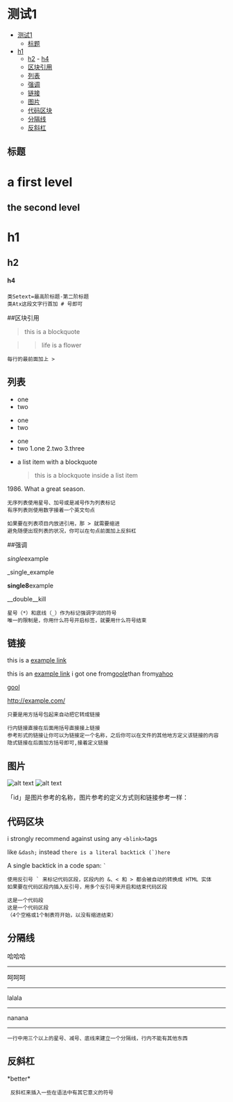 # 测试1
<!-- TOC -->

- [测试1](#测试1)
    - [标题](#标题)
- [h1](#h1)
    - [h2](#h2)
            - [h4](#h4)
    - [区块引用](#区块引用)
    - [列表](#列表)
    - [强调](#强调)
    - [链接](#链接)
    - [图片](#图片)
    - [代码区块](#代码区块)
    - [分隔线](#分隔线)
    - [反斜杠](#反斜杠)

<!-- /TOC -->

## 标题 

a first level
=============
the second level
----------------
# h1
## h2
#### h4
```
类Setext=最高阶标题-第二阶标题
类Atx这段文字行首加 # 号即可
```
##区块引用
>this is a blockquote

>>life is a flower
    
    每行的最前面加上 >

## 列表

* one
* two
+ one
+ two
- one
- two
1.one
2.two
3.three
* a list item with a blockquote
   >this is a blockquote
   >inside a list item

1986\. What a great season.
     
```
无序列表使用星号、加号或是减号作为列表标记
有序列表则使用数字接着一个英文句点

如果要在列表项目内放进引用，那 > 就需要缩进
避免随便出现列表的状况，你可以在句点前面加上反斜杠
```
##强调

*single*example

_single_example

**single8**example

__double__kill
```
星号（*）和底线（_）作为标记强调字词的符号
唯一的限制是，你用什么符号开启标签，就要用什么符号结束
```

## 链接

this is a [example link](http：//example.com)

this is an [example link](http://example.com/ "with a title")
i got one from[goole][1]than from[yahoo][2]

[1]:http://goole.com/"goole"

[2]:httpL://search.yahoo.com/ "yahoo search"
[gool][]

[gool]:http://gool.com/

<http://example.com/>
    
    只要是用方括号包起来自动把它转成链接

```
行内链接直接在后面用括号直接接上链接
参考形式的链接让你可以为链接定一个名称，之后你可以在文件的其他地方定义该链接的内容
隐式链接在后面加方括号即可,接着定义链接
```
## 图片

![alt text](/path/to/img.jpg "title")
![alt text][id]

[id]:ul/to/image "optional title attribute"
    「id」是图片参考的名称，图片参考的定义方式则和链接参考一样：

## 代码区块


i strongly recommend against using any `<blink>`tags

like `&dash;` instead
``there is a literal backtick (`)here``

A single backtick in a code span: `` ` ``
```
使用反引号 ` 来标记代码区段，区段内的 &、< 和 > 都会被自动的转换成 HTML 实体
如果要在代码区段内插入反引号，用多个反引号来开启和结束代码区段
```
    这是一个代码段
    这是一个代码区段
    （4个空格或1个制表符开始，以没有缩进结束）

## 分隔线

哈哈哈
***
呵呵呵
* * *
lalala
- - -
nanana
____
    一行中用三个以上的星号、减号、底线来建立一个分隔线，行内不能有其他东西

## 反斜杠

\*better\*
     
     反斜杠来插入一些在语法中有其它意义的符号


